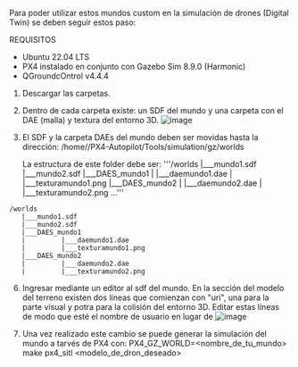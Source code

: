 Para poder utilizar estos mundos custom en la simulación de drones (Digital Twin) se deben seguir estos paso:

REQUISITOS 
- Ubuntu 22.04 LTS
- PX4 instalado en conjunto con Gazebo Sim 8.9.0 (Harmonic)
- QGroundcOntrol v4.4.4

1) Descargar las carpetas.
   
3) Dentro de cada carpeta existe: un SDF del mundo y una carpeta con el DAE (malla) y textura del entorno 3D.
  ![image](https://github.com/user-attachments/assets/55b92da9-f89f-494c-b624-ee851707dfd3)

4) El SDF y la carpeta DAEs del mundo deben ser movidas hasta la dirección:
   /home/<user>/PX4-Autopilot/Tools/simulation/gz/worlds
   
   La estructura de este folder debe ser:
   '''/worlds
     |___mundo1.sdf
     |___mundo2.sdf
     |___DAES_mundo1
     |         |___daemundo1.dae
     |         |___texturamundo1.png
     |___DAES_mundo2
     |         |___daemundo2.dae
     |         |___texturamundo2.png
     ...'''
```
/worlds
   |___mundo1.sdf
   |___mundo2.sdf
   |___DAES_mundo1
   |         |___daemundo1.dae
   |         |___texturamundo1.png
   |___DAES_mundo2
   |         |___daemundo2.dae
   |         |___texturamundo2.png
```

   
6)  Ingresar mediante un editor al sdf del mundo. En la sección del modelo del terreno existen dos líneas que
     comienzan con "uri", una para la parte visual y potra para la colisión del entorno 3D. Editar estas líneas
    de modo que esté el nombre de usuario en lugar de <user>
    ![image](https://github.com/user-attachments/assets/7ae67c6f-5fae-4fd2-9abd-534843592e88)

7) Una vez realizado este cambio se puede generar la simulación del mundo a tarvés de PX4 con:
   PX4_GZ_WORLD=<nombre_de_tu_mundo> make px4_sitl <modelo_de_dron_deseado>
